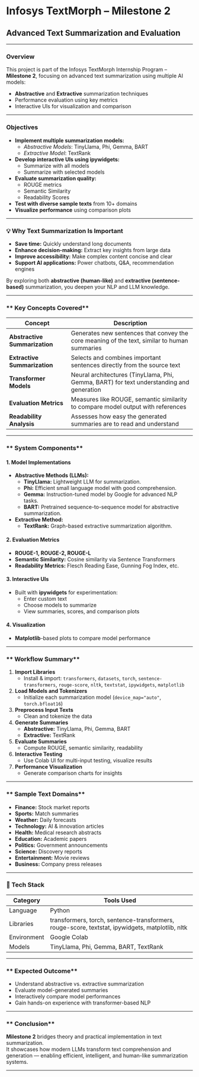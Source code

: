 # **Infosys TextMorph – Milestone 2**
## **Advanced Text Summarization and Evaluation**

---

### **Overview**

This project is part of the Infosys TextMorph Internship Program – **Milestone 2**, focusing on advanced text summarization using multiple AI models:

- **Abstractive** and **Extractive** summarization techniques
- Performance evaluation using key metrics
- Interactive UIs for visualization and comparison

---

### **Objectives**

- **Implement multiple summarization models:**
  - *Abstractive Models*: TinyLlama, Phi, Gemma, BART
  - *Extractive Model*: TextRank
- **Develop interactive UIs using ipywidgets:**
  - Summarize with all models
  - Summarize with selected models
- **Evaluate summarization quality:**
  - ROUGE metrics
  - Semantic Similarity
  - Readability Scores
- **Test with diverse sample texts** from 10+ domains
- **Visualize performance** using comparison plots

---

### **💡 Why Text Summarization Is Important**

- **Save time:** Quickly understand long documents
- **Enhance decision-making:** Extract key insights from large data
- **Improve accessibility:** Make complex content concise and clear
- **Support AI applications:** Power chatbots, Q&A, recommendation engines

By exploring both **abstractive (human-like)** and **extractive (sentence-based)** summarization, you deepen your NLP and LLM knowledge.

---

### ** Key Concepts Covered**

| **Concept**                | **Description**                                                                 |
|----------------------------|--------------------------------------------------------------------------------|
| **Abstractive Summarization** | Generates new sentences that convey the core meaning of the text, similar to human summaries |
| **Extractive Summarization**  | Selects and combines important sentences directly from the source text         |
| **Transformer Models**        | Neural architectures (TinyLlama, Phi, Gemma, BART) for text understanding and generation |
| **Evaluation Metrics**        | Measures like ROUGE, semantic similarity to compare model output with references |
| **Readability Analysis**      | Assesses how easy the generated summaries are to read and understand          |

---

### ** System Components**

#### **1. Model Implementations**
- **Abstractive Methods (LLMs):**
  - **TinyLlama:** Lightweight LLM for summarization.
  - **Phi:** Efficient small language model with good comprehension.
  - **Gemma:** Instruction-tuned model by Google for advanced NLP tasks.
  - **BART:** Pretrained sequence-to-sequence model for abstractive summarization.
- **Extractive Method:**
  - **TextRank:** Graph-based extractive summarization algorithm.

#### **2. Evaluation Metrics**
- **ROUGE-1, ROUGE-2, ROUGE-L**
- **Semantic Similarity:** Cosine similarity via Sentence Transformers
- **Readability Metrics:** Flesch Reading Ease, Gunning Fog Index, etc.

#### **3. Interactive UIs**
- Built with **ipywidgets** for experimentation:
  - Enter custom text
  - Choose models to summarize
  - View summaries, scores, and comparison plots

#### **4. Visualization**
- **Matplotlib**-based plots to compare model performance

---

### ** Workflow Summary**

1. **Import Libraries**
   - Install & import: `transformers`, `datasets`, `torch`, `sentence-transformers`, `rouge-score`, `nltk`, `textstat`, `ipywidgets`, `matplotlib`
2. **Load Models and Tokenizers**
   - Initialize each summarization model (`device_map="auto"`, `torch.bfloat16`)
3. **Preprocess Input Texts**
   - Clean and tokenize the data
4. **Generate Summaries**
   - **Abstractive:** TinyLlama, Phi, Gemma, BART
   - **Extractive:** TextRank
5. **Evaluate Summaries**
   - Compute ROUGE, semantic similarity, readability
6. **Interactive Testing**
   - Use Colab UI for multi-input testing, visualize results
7. **Performance Visualization**
   - Generate comparison charts for insights

---

### ** Sample Text Domains**

- **Finance:** Stock market reports
- **Sports:** Match summaries
- **Weather:** Daily forecasts
- **Technology:** AI & innovation articles
- **Health:** Medical research abstracts
- **Education:** Academic papers
- **Politics:** Government announcements
- **Science:** Discovery reports
- **Entertainment:** Movie reviews
- **Business:** Company press releases

---

### **🧰 Tech Stack**

| **Category** | **Tools Used**                                                                 |
|--------------|--------------------------------------------------------------------------------|
| Language     | Python                                                                         |
| Libraries    | transformers, torch, sentence-transformers, rouge-score, textstat, ipywidgets, matplotlib, nltk |
| Environment  | Google Colab                                                                   |
| Models       | TinyLlama, Phi, Gemma, BART, TextRank                                          |

---

### ** Expected Outcome**

- Understand abstractive vs. extractive summarization
- Evaluate model-generated summaries
- Interactively compare model performances
- Gain hands-on experience with transformer-based NLP

---

### ** Conclusion**

**Milestone 2** bridges theory and practical implementation in text summarization.  
It showcases how modern LLMs transform text comprehension and generation — enabling efficient, intelligent, and human-like summarization systems.

---
